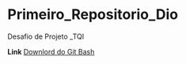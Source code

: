 # Primeiro_Repositorio_Dio
Desafio de  Projeto _TQI

**Link**
[Downlord do Git Bash](https://git-scm.com/downloads)
